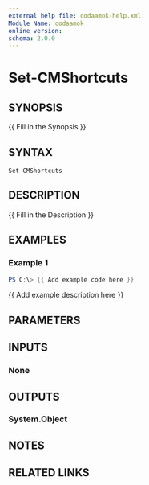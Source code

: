 ```yaml
---
external help file: codaamok-help.xml
Module Name: codaamok
online version:
schema: 2.0.0
---
```


# Set-CMShortcuts

## SYNOPSIS
{{ Fill in the Synopsis }}

## SYNTAX

```
Set-CMShortcuts
```

## DESCRIPTION
{{ Fill in the Description }}

## EXAMPLES

### Example 1
```powershell
PS C:\> {{ Add example code here }}
```

{{ Add example description here }}

## PARAMETERS

## INPUTS

### None
## OUTPUTS

### System.Object
## NOTES

## RELATED LINKS
